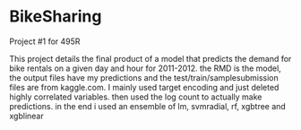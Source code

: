 # BikeSharing
Project #1 for 495R

This project details the final product of a model that predicts the demand for bike rentals on a given day and hour for 2011-2012. the RMD is the model, the output files have my predictions and the test/train/samplesubmission files are from kaggle.com. I mainly used target encoding and just deleted highly correlated variables. then used the log count to actually make predictions. in the end i used an ensemble of lm, svmradial, rf, xgbtree and xgblinear
